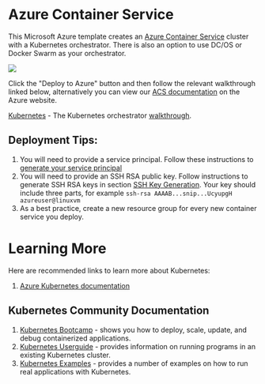 # Azure Container Service

This Microsoft Azure template creates an [Azure Container Service](https://azure.microsoft.com/en-us/services/container-service/) cluster with a Kubernetes orchestrator. There is also an option to use DC/OS or Docker Swarm as your orchestrator. 

<a href="https://portal.azure.com/#create/Microsoft.Template/uri/https%3A%2F%2Fraw.githubusercontent.com%2FAzure%2Fazure-quickstart-templates%2Fmaster%2F101-acs-kubernetes%2Fazuredeploy.json" target="_blank"><img src="http://azuredeploy.net/deploybutton.png"/></a>

Click the "Deploy to Azure" button and then follow the relevant walkthrough linked below, alternatively you can view our [ACS documentation](https://azure.microsoft.com/en-us/documentation/services/container-service/) on the Azure website.

[Kubernetes](docs/kubernetes.md) - The Kubernetes orchestrator [walkthrough](https://github.com/Azure/acs-engine/blob/master/docs/kubernetes.md).

## Deployment Tips:
1. You will need to provide a service principal.  Follow these instructions to [generate your service principal](https://github.com/Azure/acs-engine/blob/master/docs/serviceprincipal.md)
2. You will need to provide an SSH RSA public key.  Follow instructions to generate SSH RSA keys in section [SSH Key Generation](https://github.com/Azure/azure-quickstart-templates/blob/master/101-acs-dcos/docs/SSHKeyManagement.md#ssh-key-generation).  Your key should include three parts, for example ```ssh-rsa AAAAB...snip...UcyupgH azureuser@linuxvm```
3. As a best practice, create a new resource group for every new container service you deploy.

# Learning More

Here are recommended links to learn more about Kubernetes:

1. [Azure Kubernetes documentation](https://azure.microsoft.com/en-us/documentation/services/container-service/)

## Kubernetes Community Documentation

1. [Kubernetes Bootcamp](https://kubernetesbootcamp.github.io/kubernetes-bootcamp/index.html) - shows you how to deploy, scale, update, and debug containerized applications.
2. [Kubernetes Userguide](http://kubernetes.io/docs/user-guide/) - provides information on running programs in an existing Kubernetes cluster.
3. [Kubernetes Examples](https://github.com/kubernetes/kubernetes/tree/master/examples) - provides a number of examples on how to run real applications with Kubernetes.